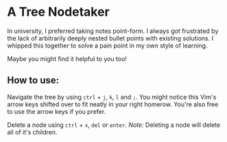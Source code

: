 # A Tree Nodetaker

In university, I preferred taking notes point-form.  I always got frustrated by the lack of arbitrarily deeply nested bullet points with existing solutions.  I whipped this together to solve a pain point in my own style of learning.  

Maybe you might find it helpful to you too!

## How to use:

Navigate the tree by using `ctrl` + `j`, `k`, `l` and `;`.  You might notice this Vim's arrow keys shifted over to fit neatly in your right homerow.  You're also free to use the arrow keys if you prefer.

Delete a node using `ctrl` + `x`, `del` or `enter`.  <em> Note: </em> Deleting a node will delete all of it's children.
